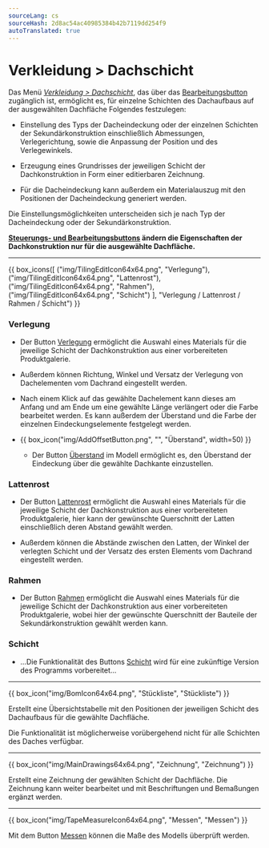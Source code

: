 ```yaml
---
sourceLang: cs
sourceHash: 2d8ac54ac40985384b42b7119dd254f9
autoTranslated: true
---
```


# Verkleidung &gt; Dachschicht

<p>
  Das Menü <u><i>Verkleidung &gt; Dachschicht</i></u>, das über das <u>Bearbeitungsbutton</u> zugänglich ist, ermöglicht es, für einzelne Schichten des Dachaufbaus auf der ausgewählten Dachfläche Folgendes festzulegen:</p>

<ul>
  <li><p>Einstellung des Typs der Dacheindeckung oder der einzelnen Schichten der Sekundärkonstruktion einschließlich Abmessungen, Verlegerichtung, sowie die Anpassung der Position und des Verlegewinkels.</p></li>
  <li><p>Erzeugung eines Grundrisses der jeweiligen Schicht der Dachkonstruktion in Form einer editierbaren Zeichnung.</p></li>
  <li><p>Für die Dacheindeckung kann außerdem ein Materialauszug mit den Positionen der Dacheindeckung generiert werden.</p></li>
</ul>

<p>
  Die Einstellungsmöglichkeiten unterscheiden sich je nach Typ der Dacheindeckung oder der Sekundärkonstruktion.
</p>

<p>
  <b><u>Steuerungs- und Bearbeitungsbuttons</u> ändern die Eigenschaften der Dachkonstruktion nur für die ausgewählte Dachfläche.</b>
</p>

<hr class="main">

{{ box_icons([
  ("img/TilingEditIcon64x64.png", "Verlegung"),
  ("img/TilingEditIcon64x64.png", "Lattenrost"),
  ("img/TilingEditIcon64x64.png", "Rahmen"),
  ("img/TilingEditIcon64x64.png", "Schicht")
], "Verlegung / Lattenrost / Rahmen / Schicht") }}

<h3>Verlegung</h3>

<ul>
<li><p>
  Der Button <u>Verlegung</u> ermöglicht die Auswahl eines Materials für die jeweilige Schicht der Dachkonstruktion aus einer vorbereiteten Produktgalerie.
  </p></li>
<li><p>Außerdem können Richtung, Winkel und Versatz der Verlegung von Dachelementen vom Dachrand eingestellt werden.
</p></li>

<li><p>
  Nach einem Klick auf das gewählte Dachelement kann dieses am Anfang und am Ende um eine gewählte Länge verlängert oder die Farbe bearbeitet werden.
  Es kann außerdem der Überstand und die Farbe der einzelnen Eindeckungselemente festgelegt werden.
</p></li>

<li><p>
{{ box_icon("img/AddOffsetButton.png", "", "Überstand", width=50) }}
</p></li>

<ul><li><p>
  Der Button <u>Überstand</u> im Modell ermöglicht es, den Überstand der Eindeckung über die gewählte Dachkante einzustellen.
</p></li></ul>
</ul>

<h3>Lattenrost</h3>

<ul>
<li><p>Der Button <u>Lattenrost</u> ermöglicht die Auswahl eines Materials für die jeweilige Schicht der Dachkonstruktion aus einer vorbereiteten Produktgalerie, hier kann der gewünschte Querschnitt der Latten einschließlich deren Abstand gewählt werden.
</p></li>

<li><p>Außerdem können die Abstände zwischen den Latten, der Winkel der verlegten Schicht und der Versatz des ersten Elements vom Dachrand eingestellt werden.
</p></li>
</ul>

<h3>Rahmen</h3>

<ul>
<li><p>
  Der Button <u>Rahmen</u> ermöglicht die Auswahl eines Materials für die jeweilige Schicht der Dachkonstruktion aus einer vorbereiteten Produktgalerie, wobei hier der gewünschte Querschnitt der Bauteile der Sekundärkonstruktion gewählt werden kann.
  </p></li>
</ul>

<h3>Schicht</h3>
<ul>
<li><p>
  ...Die Funktionalität des Buttons <u>Schicht</u> wird für eine zukünftige Version des Programms vorbereitet...
</p></li>
</ul>

<hr class="main">

{{ box_icon("img/BomIcon64x64.png", "Stückliste", "Stückliste") }}

<p>
  Erstellt eine Übersichtstabelle mit den Positionen der jeweiligen Schicht des Dachaufbaus für die gewählte Dachfläche.
</p>

<p>
Die Funktionalität ist möglicherweise vorübergehend nicht für alle Schichten des Daches verfügbar.
</p>

<hr class="main">

{{ box_icon("img/MainDrawings64x64.png", "Zeichnung", "Zeichnung") }}

<p>
  Erstellt eine Zeichnung der gewählten Schicht der Dachfläche. Die Zeichnung kann weiter bearbeitet und mit Beschriftungen und Bemaßungen ergänzt werden.
</p>

<hr class="main">

{{ box_icon("img/TapeMeasureIcon64x64.png", "Messen", "Messen") }}

<p>
  Mit dem Button <u>Messen</u> können die Maße des Modells überprüft werden.
</p>